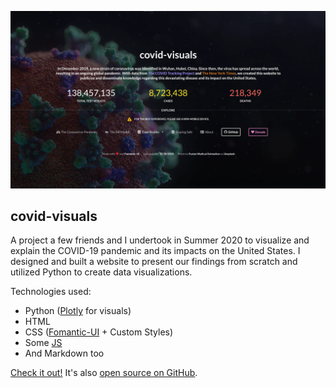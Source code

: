 ![covid-visuals preview](../assets/pics/covid_visuals.webp)

## covid-visuals

A project a few friends and I undertook in Summer 2020 to visualize and explain the COVID-19 pandemic and its impacts on the United States. I designed and built a website to present our findings from scratch and utilized Python to create data visualizations.

Technologies used:
- Python ([Plotly](https://plotly.com/python/) for visuals)
- HTML
- CSS ([Fomantic-UI](https://fomantic-ui.com/) + Custom Styles)
- Some [JS](https://marked.js.org/)
- And Markdown too

[Check it out!](https://covid-visuals.netlify.app/) It's also [open source on GitHub](https://github.com/vskbellala/covid-visuals).